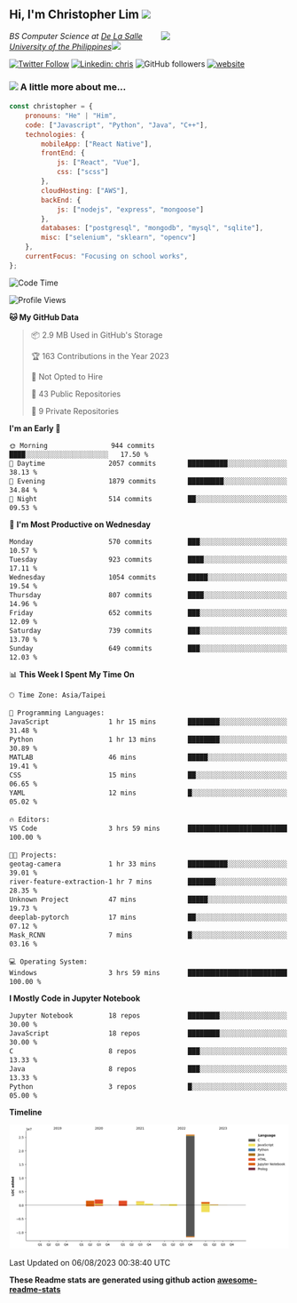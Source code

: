 <h2>Hi, I'm Christopher Lim <img src="https://media3.giphy.com/media/r3SVtaGUukD5V6UjzP/giphy.gif" width="50" /></h2>
<img align='right' src="https://media.giphy.com/media/M9gbBd9nbDrOTu1Mqx/giphy.gif" width="230">
<p><em>BS Computer Science at <a href="https://www.dlsu.edu.ph/">De La Salle University of the Philippines</a><img src="https://media.giphy.com/media/WUlplcMpOCEmTGBtBW/giphy.gif" width="30"> 
</em></p>

[![Twitter Follow](https://img.shields.io/twitter/follow/ClovesJL?label=Follow)](https://twitter.com/intent/follow?screen_name=ClovesJL)
[![Linkedin: chris](https://img.shields.io/badge/-chris-blue?style=flat-square&logo=Linkedin&logoColor=white&link=https://www.linkedin.com/in/christopher-lim-122831183/)](https://www.linkedin.com/in/christopher-lim-122831183/)
![GitHub followers](https://img.shields.io/github/followers/cc-visionary?label=Follow&style=social)
[![website](https://img.shields.io/badge/Website-46a2f1.svg?&style=flat-square&logo=Google-Chrome&logoColor=white&link=http://christopherlim.surge.sh/)](http://christopherlim.surge.sh/)

### <img src="https://media.giphy.com/media/VgCDAzcKvsR6OM0uWg/giphy.gif" width="50"> A little more about me...  

```javascript
const christopher = {
    pronouns: "He" | "Him",
    code: ["Javascript", "Python", "Java", "C++"],
    technologies: {
        mobileApp: ["React Native"],
        frontEnd: {
            js: ["React", "Vue"],
            css: ["scss"]
        },
        cloudHosting: ["AWS"],
        backEnd: {
            js: ["nodejs", "express", "mongoose"]
        },
        databases: ["postgresql", "mongodb", "mysql", "sqlite"],
        misc: ["selenium", "sklearn", "opencv"]
    },
    currentFocus: "Focusing on school works",
};
```

<!--START_SECTION:waka-->
![Code Time](http://img.shields.io/badge/Code%20Time-807%20hrs%2035%20mins-blue)

![Profile Views](http://img.shields.io/badge/Profile%20Views-0-blue)

**🐱 My GitHub Data** 

> 📦 2.9 MB Used in GitHub's Storage 
 > 
> 🏆 163 Contributions in the Year 2023
 > 
> 🚫 Not Opted to Hire
 > 
> 📜 43 Public Repositories 
 > 
> 🔑 9 Private Repositories 
 > 
**I'm an Early 🐤** 

```text
🌞 Morning                944 commits         ████░░░░░░░░░░░░░░░░░░░░░   17.50 % 
🌆 Daytime                2057 commits        ██████████░░░░░░░░░░░░░░░   38.13 % 
🌃 Evening                1879 commits        █████████░░░░░░░░░░░░░░░░   34.84 % 
🌙 Night                  514 commits         ██░░░░░░░░░░░░░░░░░░░░░░░   09.53 % 
```
📅 **I'm Most Productive on Wednesday** 

```text
Monday                   570 commits         ███░░░░░░░░░░░░░░░░░░░░░░   10.57 % 
Tuesday                  923 commits         ████░░░░░░░░░░░░░░░░░░░░░   17.11 % 
Wednesday                1054 commits        █████░░░░░░░░░░░░░░░░░░░░   19.54 % 
Thursday                 807 commits         ████░░░░░░░░░░░░░░░░░░░░░   14.96 % 
Friday                   652 commits         ███░░░░░░░░░░░░░░░░░░░░░░   12.09 % 
Saturday                 739 commits         ███░░░░░░░░░░░░░░░░░░░░░░   13.70 % 
Sunday                   649 commits         ███░░░░░░░░░░░░░░░░░░░░░░   12.03 % 
```


📊 **This Week I Spent My Time On** 

```text
🕑︎ Time Zone: Asia/Taipei

💬 Programming Languages: 
JavaScript               1 hr 15 mins        ████████░░░░░░░░░░░░░░░░░   31.48 % 
Python                   1 hr 13 mins        ████████░░░░░░░░░░░░░░░░░   30.89 % 
MATLAB                   46 mins             █████░░░░░░░░░░░░░░░░░░░░   19.41 % 
CSS                      15 mins             ██░░░░░░░░░░░░░░░░░░░░░░░   06.65 % 
YAML                     12 mins             █░░░░░░░░░░░░░░░░░░░░░░░░   05.02 % 

🔥 Editors: 
VS Code                  3 hrs 59 mins       █████████████████████████   100.00 % 

🐱‍💻 Projects: 
geotag-camera            1 hr 33 mins        ██████████░░░░░░░░░░░░░░░   39.01 % 
river-feature-extraction-1 hr 7 mins         ███████░░░░░░░░░░░░░░░░░░   28.35 % 
Unknown Project          47 mins             █████░░░░░░░░░░░░░░░░░░░░   19.73 % 
deeplab-pytorch          17 mins             ██░░░░░░░░░░░░░░░░░░░░░░░   07.12 % 
Mask_RCNN                7 mins              █░░░░░░░░░░░░░░░░░░░░░░░░   03.16 % 

💻 Operating System: 
Windows                  3 hrs 59 mins       █████████████████████████   100.00 % 
```

**I Mostly Code in Jupyter Notebook** 

```text
Jupyter Notebook         18 repos            ████████░░░░░░░░░░░░░░░░░   30.00 % 
JavaScript               18 repos            ████████░░░░░░░░░░░░░░░░░   30.00 % 
C                        8 repos             ███░░░░░░░░░░░░░░░░░░░░░░   13.33 % 
Java                     8 repos             ███░░░░░░░░░░░░░░░░░░░░░░   13.33 % 
Python                   3 repos             █░░░░░░░░░░░░░░░░░░░░░░░░   05.00 % 
```



**Timeline**

![Lines of Code chart](https://raw.githubusercontent.com/cc-visionary/cc-visionary/master/assets/bar_graph.png)


 Last Updated on 06/08/2023 00:38:40 UTC
<!--END_SECTION:waka-->

**These Readme stats are generated using github action [awesome-readme-stats](https://github.com/anmol098/waka-readme-stats)**
